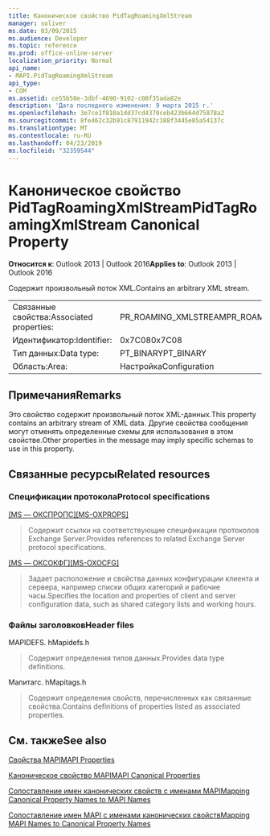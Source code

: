 ```yaml
---
title: Каноническое свойство PidTagRoamingXmlStream
manager: soliver
ms.date: 03/09/2015
ms.audience: Developer
ms.topic: reference
ms.prod: office-online-server
localization_priority: Normal
api_name:
- MAPI.PidTagRoamingXmlStream
api_type:
- COM
ms.assetid: ce55b50e-3dbf-4690-9102-c08f35ada82e
description: 'Дата последнего изменения: 9 марта 2015 г.'
ms.openlocfilehash: 3e7ce1f810a1dd37cd4370ceb423b664d75878a2
ms.sourcegitcommit: 8fe462c32b91c87911942c188f3445e85a54137c
ms.translationtype: MT
ms.contentlocale: ru-RU
ms.lasthandoff: 04/23/2019
ms.locfileid: "32359544"
---
```

# <a name="pidtagroamingxmlstream-canonical-property"></a><span data-ttu-id="d5fda-103">Каноническое свойство PidTagRoamingXmlStream</span><span class="sxs-lookup"><span data-stu-id="d5fda-103">PidTagRoamingXmlStream Canonical Property</span></span>

  
  
<span data-ttu-id="d5fda-104">**Относится к**: Outlook 2013 | Outlook 2016</span><span class="sxs-lookup"><span data-stu-id="d5fda-104">**Applies to**: Outlook 2013 | Outlook 2016</span></span> 
  
<span data-ttu-id="d5fda-105">Содержит произвольный поток XML.</span><span class="sxs-lookup"><span data-stu-id="d5fda-105">Contains an arbitrary XML stream.</span></span>
  
|||
|:-----|:-----|
|<span data-ttu-id="d5fda-106">Связанные свойства:</span><span class="sxs-lookup"><span data-stu-id="d5fda-106">Associated properties:</span></span>  <br/> |<span data-ttu-id="d5fda-107">PR_ROAMING_XMLSTREAM</span><span class="sxs-lookup"><span data-stu-id="d5fda-107">PR_ROAMING_XMLSTREAM</span></span>  <br/> |
|<span data-ttu-id="d5fda-108">Идентификатор:</span><span class="sxs-lookup"><span data-stu-id="d5fda-108">Identifier:</span></span>  <br/> |<span data-ttu-id="d5fda-109">0x7C08</span><span class="sxs-lookup"><span data-stu-id="d5fda-109">0x7C08</span></span>  <br/> |
|<span data-ttu-id="d5fda-110">Тип данных:</span><span class="sxs-lookup"><span data-stu-id="d5fda-110">Data type:</span></span>  <br/> |<span data-ttu-id="d5fda-111">PT_BINARY</span><span class="sxs-lookup"><span data-stu-id="d5fda-111">PT_BINARY</span></span>  <br/> |
|<span data-ttu-id="d5fda-112">Область:</span><span class="sxs-lookup"><span data-stu-id="d5fda-112">Area:</span></span>  <br/> |<span data-ttu-id="d5fda-113">Настройка</span><span class="sxs-lookup"><span data-stu-id="d5fda-113">Configuration</span></span>  <br/> |
   
## <a name="remarks"></a><span data-ttu-id="d5fda-114">Примечания</span><span class="sxs-lookup"><span data-stu-id="d5fda-114">Remarks</span></span>

<span data-ttu-id="d5fda-115">Это свойство содержит произвольный поток XML-данных.</span><span class="sxs-lookup"><span data-stu-id="d5fda-115">This property contains an arbitrary stream of XML data.</span></span> <span data-ttu-id="d5fda-116">Другие свойства сообщения могут отменять определенные схемы для использования в этом свойстве.</span><span class="sxs-lookup"><span data-stu-id="d5fda-116">Other properties in the message may imply specific schemas to use in this property.</span></span>
  
## <a name="related-resources"></a><span data-ttu-id="d5fda-117">Связанные ресурсы</span><span class="sxs-lookup"><span data-stu-id="d5fda-117">Related resources</span></span>

### <a name="protocol-specifications"></a><span data-ttu-id="d5fda-118">Спецификации протокола</span><span class="sxs-lookup"><span data-stu-id="d5fda-118">Protocol specifications</span></span>

<span data-ttu-id="d5fda-119">[[MS — ОКСПРОПС]](https://msdn.microsoft.com/library/f6ab1613-aefe-447d-a49c-18217230b148%28Office.15%29.aspx)</span><span class="sxs-lookup"><span data-stu-id="d5fda-119">[[MS-OXPROPS]](https://msdn.microsoft.com/library/f6ab1613-aefe-447d-a49c-18217230b148%28Office.15%29.aspx)</span></span>
  
> <span data-ttu-id="d5fda-120">Содержит ссылки на соответствующие спецификации протоколов Exchange Server.</span><span class="sxs-lookup"><span data-stu-id="d5fda-120">Provides references to related Exchange Server protocol specifications.</span></span>
    
<span data-ttu-id="d5fda-121">[[MS — ОКСОКФГ]](https://msdn.microsoft.com/library/7d466dd5-c156-4da9-9a01-75c78e7e1a67%28Office.15%29.aspx)</span><span class="sxs-lookup"><span data-stu-id="d5fda-121">[[MS-OXOCFG]](https://msdn.microsoft.com/library/7d466dd5-c156-4da9-9a01-75c78e7e1a67%28Office.15%29.aspx)</span></span>
  
> <span data-ttu-id="d5fda-122">Задает расположение и свойства данных конфигурации клиента и сервера, например списки общих категорий и рабочие часы.</span><span class="sxs-lookup"><span data-stu-id="d5fda-122">Specifies the location and properties of client and server configuration data, such as shared category lists and working hours.</span></span>
    
### <a name="header-files"></a><span data-ttu-id="d5fda-123">Файлы заголовков</span><span class="sxs-lookup"><span data-stu-id="d5fda-123">Header files</span></span>

<span data-ttu-id="d5fda-124">MAPIDEFS. h</span><span class="sxs-lookup"><span data-stu-id="d5fda-124">Mapidefs.h</span></span>
  
> <span data-ttu-id="d5fda-125">Содержит определения типов данных.</span><span class="sxs-lookup"><span data-stu-id="d5fda-125">Provides data type definitions.</span></span>
    
<span data-ttu-id="d5fda-126">Мапитагс. h</span><span class="sxs-lookup"><span data-stu-id="d5fda-126">Mapitags.h</span></span>
  
> <span data-ttu-id="d5fda-127">Содержит определения свойств, перечисленных как связанные свойства.</span><span class="sxs-lookup"><span data-stu-id="d5fda-127">Contains definitions of properties listed as associated properties.</span></span>
    
## <a name="see-also"></a><span data-ttu-id="d5fda-128">См. также</span><span class="sxs-lookup"><span data-stu-id="d5fda-128">See also</span></span>



[<span data-ttu-id="d5fda-129">Свойства MAPI</span><span class="sxs-lookup"><span data-stu-id="d5fda-129">MAPI Properties</span></span>](mapi-properties.md)
  
[<span data-ttu-id="d5fda-130">Каноническое свойство MAPI</span><span class="sxs-lookup"><span data-stu-id="d5fda-130">MAPI Canonical Properties</span></span>](mapi-canonical-properties.md)
  
[<span data-ttu-id="d5fda-131">Сопоставление имен канонических свойств с именами MAPI</span><span class="sxs-lookup"><span data-stu-id="d5fda-131">Mapping Canonical Property Names to MAPI Names</span></span>](mapping-canonical-property-names-to-mapi-names.md)
  
[<span data-ttu-id="d5fda-132">Сопоставление имен MAPI с именами канонических свойств</span><span class="sxs-lookup"><span data-stu-id="d5fda-132">Mapping MAPI Names to Canonical Property Names</span></span>](mapping-mapi-names-to-canonical-property-names.md)

